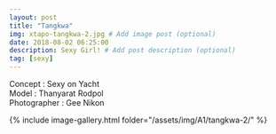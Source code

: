 ```yaml
---
layout: post
title: "Tangkwa"
img: xtapo-tangkwa-2.jpg # Add image post (optional)
date: 2018-08-02 06:25:00
description: Sexy Girl! # Add post description (optional)
tag: [sexy]
---
```

Concept : Sexy on Yacht  
Model : Thanyarat Rodpol  
Photographer : Gee Nikon           

{% include image-gallery.html folder="/assets/img/A1/tangkwa-2/" %}
